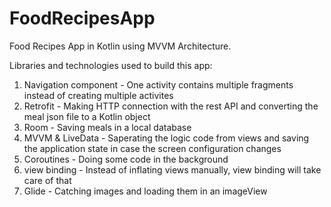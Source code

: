# FoodRecipesApp
Food Recipes App in Kotlin using MVVM Architecture.

Libraries and technologies used to build this app:
1. Navigation component - One activity contains multiple fragments instead of creating multiple activites
2. Retrofit - Making HTTP connection with the rest API and converting the meal json file to a Kotlin object
3. Room - Saving meals in a local database
4. MVVM & LiveData - Saperating the logic code from views and saving the application state in case the screen configuration changes
5. Coroutines - Doing some code in the background
6. view binding - Instead of inflating views manually, view binding will take care of that
7. Glide - Catching images and loading them in an imageView
